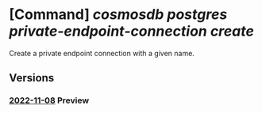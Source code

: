 # [Command] _cosmosdb postgres private-endpoint-connection create_

Create a private endpoint connection with a given name.

## Versions

### [2022-11-08](/Resources/mgmt-plane/L3N1YnNjcmlwdGlvbnMve30vcmVzb3VyY2Vncm91cHMve30vcHJvdmlkZXJzL21pY3Jvc29mdC5kYmZvcnBvc3RncmVzcWwvc2VydmVyZ3JvdXBzdjIve30vcHJpdmF0ZWVuZHBvaW50Y29ubmVjdGlvbnMve30=/2022-11-08.xml) **Preview**

<!-- mgmt-plane /subscriptions/{}/resourcegroups/{}/providers/microsoft.dbforpostgresql/servergroupsv2/{}/privateendpointconnections/{} 2022-11-08 -->
